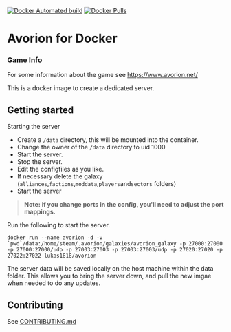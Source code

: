 [![Docker Automated build](https://img.shields.io/docker/automated/lukas1818/avorion.svg?style=flat-square)](https://hub.docker.com/r/lukas/avorion)
[![Docker Pulls](https://img.shields.io/docker/pulls/lukas1818/avorion.svg?style=flat-square)](https://hub.docker.com/r/lukas/avorion)

Avorion for Docker
==================


### Game Info

For some information about the game see https://www.avorion.net/

This is a docker image to create a dedicated server.


## Getting started
Starting the server 

* Create a `/data` directory, this will be mounted into the container.
* Change the owner of the `/data` directory to uid 1000
* Start the server.
* Stop the server.
* Edit the configfiles as you like.
* If necessary delete the galaxy (```alliances```,```factions```,```moddata```,```players```and```sectors``` folders)
* Start the server

> **Note: if you change ports in the config, you'll need to adjust the port mappings.**

Run the following to start the server.
```
docker run --name avorion -d -v `pwd`/data:/home/steam/.avorion/galaxies/avorion_galaxy -p 27000:27000 -p 27000:27000/udp -p 27003:27003 -p 27003:27003/udp -p 27020:27020 -p 27022:27022 lukas1818/avorion
```

The server data will be saved locally on the host machine within the data folder. This allows you to bring the server down, and pull the new imgae when needed to do any updates.



## Contributing

See [CONTRIBUTING.md](CONTRIBUTING.md)


